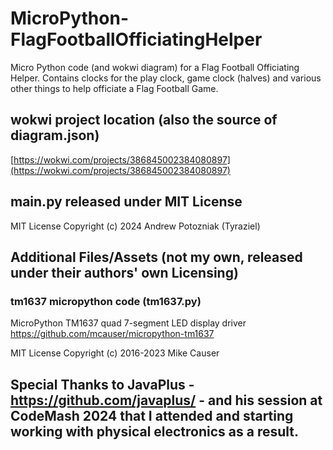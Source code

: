 # MicroPython-FlagFootballOfficiatingHelper
Micro Python code (and wokwi diagram) for a Flag Football Officiating Helper.  Contains clocks for the play clock, game clock (halves) and various other things to help officiate a Flag Football Game.

## wokwi project location (also the source of diagram.json)
[https://wokwi.com/projects/386845002384080897](https://wokwi.com/projects/386845002384080897)

## main.py released under MIT License
MIT License
Copyright (c) 2024 Andrew Potozniak (Tyraziel)

## Additional Files/Assets (not my own, released under their authors' own Licensing)

### tm1637 micropython code (tm1637.py)
MicroPython TM1637 quad 7-segment LED display driver
https://github.com/mcauser/micropython-tm1637

MIT License
Copyright (c) 2016-2023 Mike Causer

## Special Thanks to JavaPlus - https://github.com/javaplus/ - and his session at CodeMash 2024 that I attended and starting working with physical electronics as a result.
